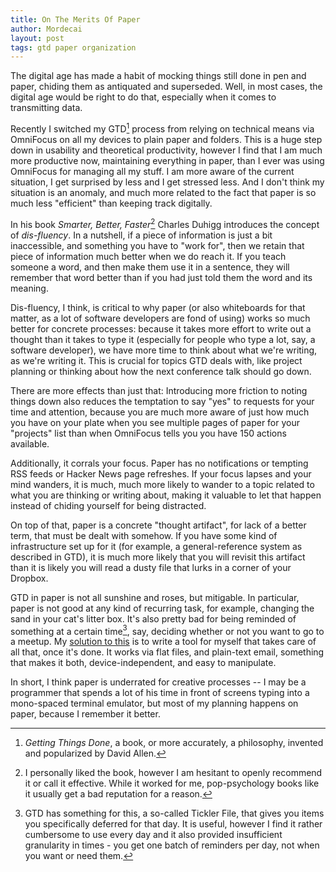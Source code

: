 ```yaml
---
title: On The Merits Of Paper
author: Mordecai
layout: post
tags: gtd paper organization
---
```


The digital age has made a habit of mocking things still done in pen
and paper, chiding them as antiquated and superseded. Well, in most cases, the
digital age would be right to do that, especially when it comes to transmitting
data. 

Recently I switched my GTD[^1] process from relying on technical means via
OmniFocus on all my devices to plain paper and folders. This is a
huge step down in usability and theoretical productivity, however I find that I
am much more productive now, maintaining everything in paper, than I ever was
using OmniFocus for managing all my stuff. I am more aware of the current
situation, I get surprised by less and I get stressed less. And I don't think
my situation is an anomaly, and much more related to the fact that paper is so
much less "efficient" than keeping track digitally. 

In his book _Smarter, Better, Faster_[^2] Charles Duhigg introduces the
concept of _dis-fluency_. In a nutshell, if a piece of information is just a bit
inaccessible, and something you have to "work for", then we retain that piece
of information much better when we do reach it. If you teach someone a word,
and then make them use it in a sentence, they will remember that word better
than if you had just told them the word and its meaning. 

Dis-fluency, I think, is critical to why paper (or also whiteboards for that
matter, as a lot of software developers are fond of using) works so much
better for concrete processes: because it takes more effort to write out a
thought than it takes to type it (especially for people who type a lot, say, a
software developer), we have more time to think about what we're writing, as
we're writing it. This is crucial for topics GTD deals with, like project
planning or thinking about how the next conference talk should go down. 

There are more effects than just that: Introducing more friction to noting
things down also reduces the temptation to say "yes" to requests for your time
and attention, because you are much more aware of just how much you have on
your plate when you see multiple pages of paper for your "projects" list than
when OmniFocus tells you you have 150 actions available. 

Additionally, it corrals your focus. Paper has no notifications or tempting RSS
feeds or Hacker News page refreshes. If your focus lapses and your mind
wanders, it is much, much more likely to wander to a topic related to what you
are thinking or writing about, making it valuable to let that happen instead of
chiding yourself for being distracted. 

On top of that, paper is a concrete "thought artifact", for lack of a better
term, that must be dealt with somehow. If you have some kind of infrastructure
set up for it (for example, a general-reference system as described in GTD), it
is much more likely that you will revisit this artifact than it is likely you
will read a dusty file that lurks in a corner of your Dropbox. 

GTD in paper is not all sunshine and roses, but mitigable. In particular,
paper is not good at any kind of recurring task, for example, changing the sand
in your cat's litter box. It's also pretty bad for being reminded of something
at a certain time[^3], say, deciding whether or not you want to go to a meetup.
My [solution to this](https://github.com/mordecaimalignatus/catachronon) is to
write a tool for myself that takes care of all that, once it's done. It works
via flat files, and plain-text email, something that makes it both,
device-independent, and easy to manipulate.

In short, I think paper is underrated for creative processes -- I may be a
programmer that spends a lot of his time in front of screens typing into a
mono-spaced terminal emulator, but most of my planning happens on paper, because
I remember it better.

[^1]: _Getting Things Done_, a book, or more accurately, a philosophy,
     invented and popularized by David Allen.

[^2]: I personally liked the book, however I am hesitant to openly recommend it
      or call it effective. While it worked for me, pop-psychology books like it
      usually get a bad reputation for a reason.

[^3]: GTD has something for this, a so-called Tickler File, that gives you
      items you specifically deferred for that day. It is useful, however I find it
      rather cumbersome to use every day and it also provided insufficient
      granularity in times - you get one batch of reminders per day, not when you
      want or need them. 
